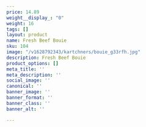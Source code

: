 ```yaml
---
price: 14.89
weight__display_: "0"
weight: 16
tags: []
layout: product
name: Fresh Beef Bouie
sku: 104
image: "/v1628792343/kartchners/bouie_g33rfh.jpg"
description: Fresh Beef Bouie
product_options: []
meta_title: ''
meta_description: ''
social_image: ''
canonical: ''
banner_image: ''
banner_format: ''
banner_class: ''
banner_alt: ''

---
```


